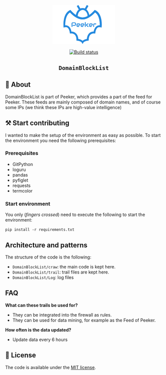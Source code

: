 <p align="center">
  <img width="200px" alt="peeker-logo"
    src="docs/logo.png"
  />
</p>
<p align="center">
<a href="http://xuluhang.cn"><img src="https://travis-ci.org/GlacierSheep/DomainBlockList.svg?branch=master" alt="Build status" height="18"></a>
</p>
<h2 align="center"><code>DomainBlockList</code></h2>

## 📜 About
DomainBlockList is part of Peeker, which provides a part of the feed for Peeker. These feeds are mainly composed of domain names, and of course some IPs (we think these IPs are high-value intelligence)

## ⚒️ Start contributing
I wanted to make the setup of the environment as easy as possible. To start the environment you need the 
following prerequisites:

### Prerequisites
  * GitPython
  * loguru
  * pandas
  * pyfiglet
  * requests
  * termcolor
  
### Start environment
You only (_fingers crossed_) need to execute the following to start the environment:

```commandline
pip install -r requirements.txt
```

## Architecture and patterns

The structure of the code is the following:
  * `DomainBlockList/craw`: the main code is kept here.
  * `DomainBlockList/trail`: trail files are kept here.
  * `DomainBlockList/Log`: log files
    
## FAQ
**What can these trails be used for?**

 * They can be integrated into the firewall as rules.
 * They can be used for data mining, for example as the Feed of Peeker.

**How often is the data updated?**

 * Update data every 6 hours
 
## 🚩 License
The code is available under the [MIT license](LICENSE.md).
